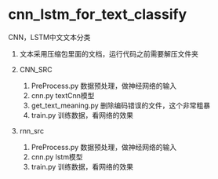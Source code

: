 # cnn_lstm_for_text_classify
CNN，LSTM中文文本分类
1. 文本采用压缩包里面的文档，运行代码之前需要解压文件夹

2. CNN_SRC
   1. PreProcess.py 数据预处理，做神经网络的输入
   2. cnn.py textCnn模型
   3. get_text_meaning.py 删除编码错误的文件，这个非常粗暴
   4. train.py 训练数据，看网络的效果
  
3. rnn_src
   1. PreProcess.py 数据预处理，做神经网络的输入
   2. cnn.py lstm模型
   3. train.py 训练数据，看网络的效果
